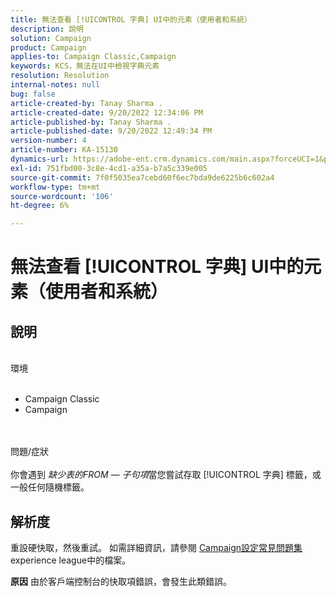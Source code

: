 ```yaml
---
title: 無法查看 [!UICONTROL 字典] UI中的元素（使用者和系統）
description: 說明
solution: Campaign
product: Campaign
applies-to: Campaign Classic,Campaign
keywords: KCS，無法在UI中檢視字典元素
resolution: Resolution
internal-notes: null
bug: false
article-created-by: Tanay Sharma .
article-created-date: 9/20/2022 12:34:06 PM
article-published-by: Tanay Sharma .
article-published-date: 9/20/2022 12:49:34 PM
version-number: 4
article-number: KA-15130
dynamics-url: https://adobe-ent.crm.dynamics.com/main.aspx?forceUCI=1&pagetype=entityrecord&etn=knowledgearticle&id=49ebe07f-e038-ed11-9db1-002248086735
exl-id: 751fbd00-3c8e-4cd1-a35a-b7a5c339e005
source-git-commit: 7f0f5035ea7cebd60f6ec7bda9de6225b6c602a4
workflow-type: tm+mt
source-wordcount: '106'
ht-degree: 6%

---
```


# 無法查看 [!UICONTROL 字典] UI中的元素（使用者和系統）

## 說明

<br>環境<br><br>
- Campaign Classic
- Campaign



<br><br>問題/症狀<br><br>
你會遇到 *缺少表的FROM — 子句項*&#x200B;當您嘗試存取 [!UICONTROL 字典] 標籤，或一般任何隨機標籤。


## 解析度






重設硬快取，然後重試。 如需詳細資訊，請參閱 [Campaign設定常見問題集](https://experienceleague.adobe.com/docs/campaign-classic/using/getting-started/starting-with-adobe-campaign/faq/faq-campaign-config.html?lang=en)experience league中的檔案。


<b>原因</b>
由於客戶端控制台的快取項錯誤，會發生此類錯誤。
